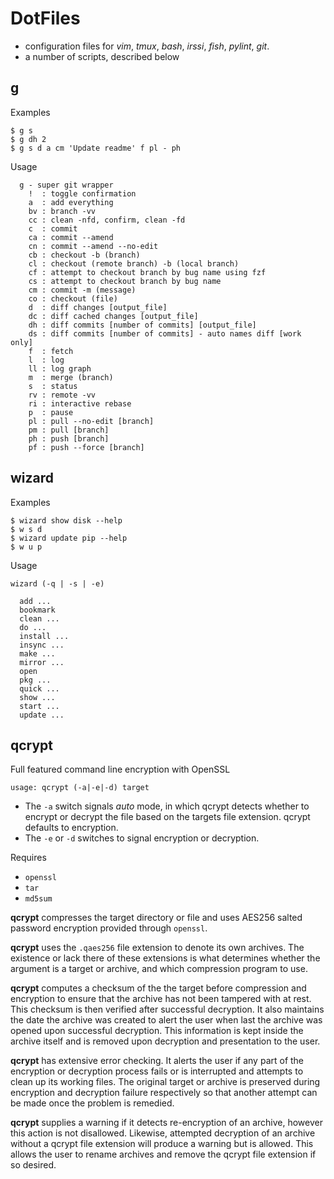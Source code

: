 # DotFiles

- configuration files for *vim*, *tmux*, *bash*, *irssi*, *fish*, *pylint*, *git*. 
- a number of scripts, described below

## g

Examples
```
$ g s
$ g dh 2
$ g s d a cm 'Update readme' f pl - ph
```

Usage
```
  g - super git wrapper
    !  : toggle confirmation
    a  : add everything
    bv : branch -vv
    cc : clean -nfd, confirm, clean -fd
    c  : commit
    ca : commit --amend
    cn : commit --amend --no-edit
    cb : checkout -b (branch)
    cl : checkout (remote branch) -b (local branch)
    cf : attempt to checkout branch by bug name using fzf
    cs : attempt to checkout branch by bug name
    cm : commit -m (message)
    co : checkout (file)
    d  : diff changes [output_file]
    dc : diff cached changes [output_file]
    dh : diff commits [number of commits] [output_file]
    ds : diff commits [number of commits] - auto names diff [work only]
    f  : fetch
    l  : log
    ll : log graph
    m  : merge (branch)
    s  : status
    rv : remote -vv
    ri : interactive rebase
    p  : pause
    pl : pull --no-edit [branch]
    pm : pull [branch]
    ph : push [branch]
    pf : push --force [branch]
```


## wizard

Examples
```
$ wizard show disk --help
$ w s d
$ wizard update pip --help
$ w u p
```

Usage
```
wizard (-q | -s | -e)                       

  add ...                                   
  bookmark                                  
  clean ...                                 
  do ...                                    
  install ...                               
  insync ...                                
  make ...                                  
  mirror ...                                
  open                                      
  pkg ...                                   
  quick ...                                 
  show ...                                  
  start ...                                 
  update ... 
```

## qcrypt
Full featured command line encryption with OpenSSL

`usage: qcrypt (-a|-e|-d) target`
- The `-a` switch signals *auto* mode, in which qcrypt detects whether to
  encrypt or decrypt the file based on the targets file extension. qcrypt
  defaults to encryption.
- The `-e` or `-d` switches to signal encryption or decryption.

Requires
- `openssl`
- `tar`
- `md5sum`

**qcrypt** compresses the target directory or file and uses AES256 salted
password encryption provided through `openssl`.

**qcrypt** uses the `.qaes256` file extension to denote its own archives. The
existence or lack there of these extensions is what determines whether the
argument is a target or archive, and which compression program to use.

**qcrypt** computes a checksum of the the target before compression and
encryption to ensure that the archive has not been tampered with at rest. This
checksum is then verified after successful decryption. It also maintains the
date the archive was created to alert the user when last the archive was opened
upon successful decryption. This information is kept inside the archive itself
and is removed upon decryption and presentation to the user. 

**qcrypt** has extensive error checking. It alerts the user if any part of the
encryption or decryption process fails or is interrupted and attempts to clean
up its working files. The original target or archive is preserved during
encryption and decryption failure respectively so that another attempt can be
made once the problem is remedied.

**qcrypt** supplies a warning if it detects re-encryption of an archive,
however this action is not disallowed. Likewise, attempted decryption of an
archive without a qcrypt file extension will produce a warning but is allowed.
This allows the user to rename archives and remove the qcrypt file extension if
so desired. 
